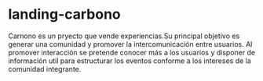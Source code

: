 # landing-carbono
Carnono es un pryecto que vende experiencias.Su principal objetivo es generar una comunidad y promover la intercomunicación entre usuarios. Al promover interacción se pretende conocer más a los usuarios y disponer de información util para estructurar los eventos conforme a los intereses de la comunidad integrante. 
